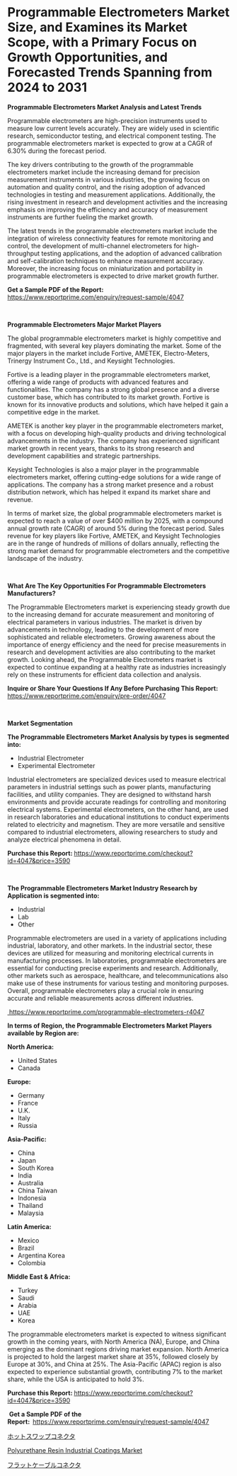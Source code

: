 <p><h1>Programmable Electrometers Market Size, and Examines its Market Scope, with a Primary Focus on Growth Opportunities, and Forecasted Trends Spanning from 2024 to 2031</h1></p><p><strong>Programmable Electrometers Market Analysis and Latest Trends</strong></p>
<p><p>Programmable electrometers are high-precision instruments used to measure low current levels accurately. They are widely used in scientific research, semiconductor testing, and electrical component testing. The programmable electrometers market is expected to grow at a CAGR of 6.30% during the forecast period. </p><p>The key drivers contributing to the growth of the programmable electrometers market include the increasing demand for precision measurement instruments in various industries, the growing focus on automation and quality control, and the rising adoption of advanced technologies in testing and measurement applications. Additionally, the rising investment in research and development activities and the increasing emphasis on improving the efficiency and accuracy of measurement instruments are further fueling the market growth.</p><p>The latest trends in the programmable electrometers market include the integration of wireless connectivity features for remote monitoring and control, the development of multi-channel electrometers for high-throughput testing applications, and the adoption of advanced calibration and self-calibration techniques to enhance measurement accuracy. Moreover, the increasing focus on miniaturization and portability in programmable electrometers is expected to drive market growth further.</p></p>
<p><strong>Get a Sample PDF of the Report:&nbsp;</strong> <a href="https://www.reportprime.com/enquiry/request-sample/4047">https://www.reportprime.com/enquiry/request-sample/4047</a></p>
<p>&nbsp;</p>
<p><strong>Programmable Electrometers Major Market Players</strong></p>
<p><p>The global programmable electrometers market is highly competitive and fragmented, with several key players dominating the market. Some of the major players in the market include Fortive, AMETEK, Electro-Meters, Trinergy Instrument Co., Ltd., and Keysight Technologies.</p><p>Fortive is a leading player in the programmable electrometers market, offering a wide range of products with advanced features and functionalities. The company has a strong global presence and a diverse customer base, which has contributed to its market growth. Fortive is known for its innovative products and solutions, which have helped it gain a competitive edge in the market.</p><p>AMETEK is another key player in the programmable electrometers market, with a focus on developing high-quality products and driving technological advancements in the industry. The company has experienced significant market growth in recent years, thanks to its strong research and development capabilities and strategic partnerships.</p><p>Keysight Technologies is also a major player in the programmable electrometers market, offering cutting-edge solutions for a wide range of applications. The company has a strong market presence and a robust distribution network, which has helped it expand its market share and revenue.</p><p>In terms of market size, the global programmable electrometers market is expected to reach a value of over $400 million by 2025, with a compound annual growth rate (CAGR) of around 5% during the forecast period. Sales revenue for key players like Fortive, AMETEK, and Keysight Technologies are in the range of hundreds of millions of dollars annually, reflecting the strong market demand for programmable electrometers and the competitive landscape of the industry.</p></p>
<p>&nbsp;</p>
<p><strong>What Are The Key Opportunities For Programmable Electrometers Manufacturers?</strong></p>
<p><p>The Programmable Electrometers market is experiencing steady growth due to the increasing demand for accurate measurement and monitoring of electrical parameters in various industries. The market is driven by advancements in technology, leading to the development of more sophisticated and reliable electrometers. Growing awareness about the importance of energy efficiency and the need for precise measurements in research and development activities are also contributing to the market growth. Looking ahead, the Programmable Electrometers market is expected to continue expanding at a healthy rate as industries increasingly rely on these instruments for efficient data collection and analysis.</p></p>
<p><strong>Inquire or Share Your Questions If Any Before Purchasing This Report:</strong> <a href="https://www.reportprime.com/enquiry/pre-order/4047">https://www.reportprime.com/enquiry/pre-order/4047</a></p>
<p>&nbsp;</p>
<p><strong>Market Segmentation</strong></p>
<p><strong>The Programmable Electrometers Market Analysis by types is segmented into:</strong></p>
<p><ul><li>Industrial Electrometer</li><li>Experimental Electrometer</li></ul></p>
<p><p>Industrial electrometers are specialized devices used to measure electrical parameters in industrial settings such as power plants, manufacturing facilities, and utility companies. They are designed to withstand harsh environments and provide accurate readings for controlling and monitoring electrical systems. Experimental electrometers, on the other hand, are used in research laboratories and educational institutions to conduct experiments related to electricity and magnetism. They are more versatile and sensitive compared to industrial electrometers, allowing researchers to study and analyze electrical phenomena in detail.</p></p>
<p><strong>Purchase this Report:&nbsp;</strong><a href="https://www.reportprime.com/checkout?id=4047&price=3590">https://www.reportprime.com/checkout?id=4047&price=3590</a></p>
<p>&nbsp;</p>
<p><strong>The Programmable Electrometers Market Industry Research by Application is segmented into:</strong></p>
<p><ul><li>Industrial</li><li>Lab</li><li>Other</li></ul></p>
<p><p>Programmable electrometers are used in a variety of applications including industrial, laboratory, and other markets. In the industrial sector, these devices are utilized for measuring and monitoring electrical currents in manufacturing processes. In laboratories, programmable electrometers are essential for conducting precise experiments and research. Additionally, other markets such as aerospace, healthcare, and telecommunications also make use of these instruments for various testing and monitoring purposes. Overall, programmable electrometers play a crucial role in ensuring accurate and reliable measurements across different industries.</p></p>
<p><a href="https://www.reportprime.com/programmable-electrometers-r4047">&nbsp;https://www.reportprime.com/programmable-electrometers-r4047</a></p>
<p><strong>In terms of Region, the Programmable Electrometers Market Players available by Region are:</strong></p>
<p>
    <p> <strong> North America: </strong>
        <ul>
            <li>United States</li>
            <li>Canada</li>
        </ul>
        </p> 
    <p> <strong> Europe: </strong>
        <ul>
            <li>Germany</li>
            <li>France</li>
            <li>U.K.</li>
            <li>Italy</li>
            <li>Russia</li>
        </ul>
        </p> 
    <p> <strong> Asia-Pacific: </strong>
        <ul>
            <li>China</li>
            <li>Japan</li>
            <li>South Korea</li>
            <li>India</li>
            <li>Australia</li>
            <li>China Taiwan</li>
            <li>Indonesia</li>
            <li>Thailand</li>
            <li>Malaysia</li>
        </ul>
        </p> 
    <p> <strong> Latin America: </strong>
        <ul>
            <li>Mexico</li>
            <li>Brazil</li>
            <li>Argentina Korea</li>
            <li>Colombia</li>
        </ul>
        </p> 
    <p> <strong> Middle East & Africa: </strong>
        <ul>
            <li>Turkey</li>
            <li>Saudi</li>
            <li>Arabia</li>
            <li>UAE</li>
            <li>Korea</li>
        </ul>
    </p>
    </p>
<p><p>The programmable electrometers market is expected to witness significant growth in the coming years, with North America (NA), Europe, and China emerging as the dominant regions driving market expansion. North America is projected to hold the largest market share at 35%, followed closely by Europe at 30%, and China at 25%. The Asia-Pacific (APAC) region is also expected to experience substantial growth, contributing 7% to the market share, while the USA is anticipated to hold 3%.</p></p>
<p><strong>Purchase this Report: </strong><a href="https://www.reportprime.com/checkout?id=4047&price=3590">https://www.reportprime.com/checkout?id=4047&price=3590</a></p>
<p>&nbsp;<strong>Get a Sample PDF of the Report:&nbsp;&nbsp;</strong><a href="https://www.reportprime.com/enquiry/request-sample/4047">https://www.reportprime.com/enquiry/request-sample/4047</a></p>
<p><strong></strong></p>
<p><p><a href="https://github.com/KaliMetz2023/Market-Research-Report-List-1/blob/main/914234878192.md">ホットスワップコネクタ</a></p><p><a href="https://view.publitas.com/reportprime-1/polyurethane-resin-industrial-coatings-market-size-market-outlook-and-market-forecast-2024-to-2031/">Polyurethane Resin Industrial Coatings Market</a></p><p><a href="https://github.com/JoanaNitzsche/Market-Research-Report-List-1/blob/main/258818778191.md">フラットケーブルコネクタ</a></p></p>